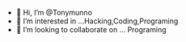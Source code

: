 - 👋 Hi, I’m @Tonymunno
- 👀 I’m interested in ...Hacking,Coding,Programing 
- 💞️ I’m looking to collaborate on ... Programing 


<!---
Tonymunno/Tonymunno is a ✨ special ✨ repository because its `README.md` (this file) appears on your GitHub profile.
You can click the Preview link to take a look at your changes.
--->
